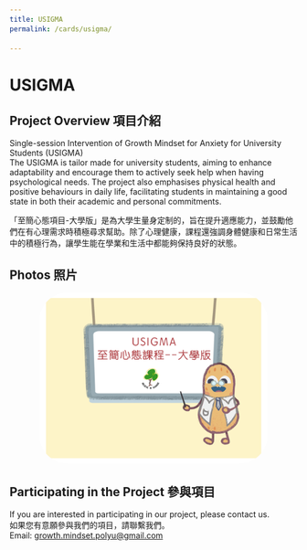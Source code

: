 ```yaml
---
title: USIGMA
permalink: /cards/usigma/

---
```


# USIGMA


## Project Overview 項目介紹

Single-session Intervention of Growth Mindset for Anxiety for University Students (USIGMA)<br>
The USIGMA is tailor made for university students, aiming to enhance adaptability and encourage them to actively seek help when having psychological needs. The project also emphasises physical health and positive behaviours in daily life, facilitating students in maintaining a good state in both their academic and personal commitments.

「至簡心態項目-大學版」是為大學生量身定制的，旨在提升適應能力，並鼓勵他們在有心理需求時積極尋求幫助。除了心理健康，課程還強調身體健康和日常生活中的積極行為，讓學生能在學業和生活中都能夠保持良好的狀態。

## Photos 照片
<center> 

<img src="/images/USIGMA.png" alt="USIGMA Image" width="400" height="300" style="border-radius: 50px;">


</center>

## Participating in the Project 參與項目
If you are interested in participating in our project, please contact us.<br>
如果您有意願參與我們的項目，請聯繫我們。<br>
Email: growth.mindset.polyu@gmail.com
